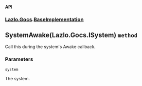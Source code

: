 #### [API](./API.md 'API')
### [Lazlo.Gocs](./API.md#Lazlo-Gocs 'Lazlo.Gocs').[BaseImplementation](./Lazlo-Gocs-BaseImplementation.md 'Lazlo.Gocs.BaseImplementation')
## SystemAwake(Lazlo.Gocs.ISystem) `method`
Call this during the system's Awake callback.
### Parameters

<a name='Lazlo-Gocs-BaseImplementation-SystemAwake(Lazlo-Gocs-ISystem)-system'></a>
`system`

The system.
